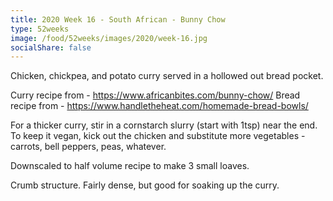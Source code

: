 ```yaml
---
title: 2020 Week 16 - South African - Bunny Chow
type: 52weeks
image: /food/52weeks/images/2020/week-16.jpg
socialShare: false
---
```

Chicken, chickpea, and potato curry served in a hollowed out bread pocket.

Curry recipe from - https://www.africanbites.com/bunny-chow/
Bread recipe from - https://www.handletheheat.com/homemade-bread-bowls/

For a thicker curry, stir in a cornstarch slurry (start with 1tsp) near the end.  To keep it vegan, kick out the chicken and substitute more vegetables - carrots, bell peppers, peas, whatever.

Downscaled to half volume recipe to make 3 small loaves.

Crumb structure.  Fairly dense, but good for soaking up the curry.
